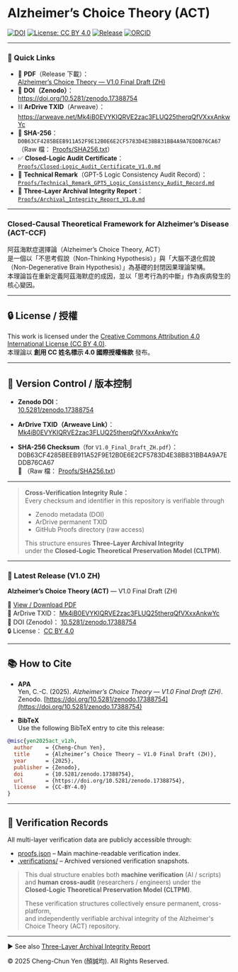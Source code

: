 # Alzheimer’s Choice Theory (ACT)

<!-- Badges -->
[![DOI](https://img.shields.io/badge/DOI-10.5281%2Fzenodo.17388754-blue)](https://doi.org/10.5281/zenodo.17388754)
[![License: CC BY 4.0](https://img.shields.io/badge/License-CC%20BY%204.0-lightgrey.svg)](https://creativecommons.org/licenses/by/4.0/)
[![Release](https://img.shields.io/github/v/release/Cheng-Chun-Yen/Alzheimers-Choice-Theory?include_prereleases&label=release)](https://github.com/Cheng-Chun-Yen/Alzheimers-Choice-Theory/releases)
[![ORCID](https://img.shields.io/badge/ORCID-0009--0005--9740--1701-brightgreen)](https://orcid.org/0009-0005-9740-1701)

---

### 🔗 Quick Links
- 📄 **PDF**（Release 下載）：  
  [Alzheimer’s Choice Theory — V1.0 Final Draft (ZH)](https://github.com/Cheng-Chun-Yen/Alzheimers-Choice-Theory/releases/latest)
- 🧠 **DOI（Zenodo）**：  
  <https://doi.org/10.5281/zenodo.17388754>
- ⛓️ **ArDrive TXID**（Arweave）：  
  <https://arweave.net/Mk4iB0EVYKIQRVE2zac3FLUQ25therqQfVXxxAnkwYc>
- 🧾 **SHA-256**：  
  `D0B63CF4285BEEB911A52F9E12B0E6E2CF5783D4E38B831BB4A9A7EDDB76CA67`  
  （Raw 檔： [Proofs/SHA256.txt](https://raw.githubusercontent.com/Cheng-Chun-Yen/Alzheimers-Choice-Theory/refs/heads/main/Proofs/SHA256.txt)）
- ✅ **Closed-Logic Audit Certificate**：  
  [`Proofs/Closed-Logic_Audit_Certificate_V1.0.md`](Proofs/Closed-Logic_Audit_Certificate_V1.0.md)
- 🧪 **Technical Remark**（GPT-5 Logic Consistency Audit Record）：  
  [`Proofs/Technical_Remark_GPT5_Logic_Consistency_Audit_Record.md`](Proofs/Technical_Remark_GPT5_Logic_Consistency_Audit_Record.md)
- 🧷 **Three-Layer Archival Integrity Report**：  
  [`Proofs/Archival_Integrity_Report_V1.0.md`](Proofs/Archival_Integrity_Report_V1.0.md)

---

### Closed-Causal Theoretical Framework for Alzheimer’s Disease (ACT-CCF)

阿茲海默症選擇論（Alzheimer’s Choice Theory, ACT）  
是一個以「不思考假說（Non-Thinking Hypothesis）」與「大腦不退化假說（Non-Degenerative Brain Hypothesis）」為基礎的封閉因果理論架構。  
本理論旨在重新定義阿茲海默症的成因，並以「思考行為的中斷」作為疾病發生的核心變因。

---

## 🔒 License / 授權
This work is licensed under the [Creative Commons Attribution 4.0 International License (CC BY 4.0)](https://creativecommons.org/licenses/by/4.0/).  
本理論以 **創用 CC 姓名標示 4.0 國際授權條款** 發布。

---

## 📑 Version Control / 版本控制

- **Zenodo DOI**：  
  [10.5281/zenodo.17388754](https://doi.org/10.5281/zenodo.17388754)

- **ArDrive TXID（Arweave Link）**：  
  [Mk4iB0EVYKIQRVE2zac3FLUQ25therqQfVXxxAnkwYc](https://arweave.net/Mk4iB0EVYKIQRVE2zac3FLUQ25therqQfVXxxAnkwYc)

- **SHA-256 Checksum**（for `V1.0_Final_Draft_ZH.pdf`）：<br>
D0B63CF4285BEEB911A52F9E12B0E6E2CF5783D4E38B831BB4A9A7EDDB76CA67<br>
📜 （Raw 檔： [Proofs/SHA256.txt](https://raw.githubusercontent.com/Cheng-Chun-Yen/Alzheimers-Choice-Theory/refs/heads/main/Proofs/SHA256.txt)）

---

> **Cross-Verification Integrity Rule：**  
> Every checksum and identifier in this repository is verifiable through  
> - Zenodo metadata (DOI)  
> - ArDrive permanent TXID  
> - GitHub Proofs directory (raw access)  
>  
> This structure ensures **Three-Layer Archival Integrity**  
> under the **Closed-Logic Theoretical Preservation Model (CLTPM)**.

---

### 📄 Latest Release (V1.0 ZH)
**Alzheimer’s Choice Theory (ACT)** — V1.0 Final Draft (ZH)

📘 [View / Download PDF](./V1.0_Final_Draft_ZH/Alzheimers-Choice-Theory-V1.0-Final-Draft-ZH.pdf)  
🔗 ArDrive TXID： [Mk4iB0EVYKIQRVE2zac3FLUQ25therqQfVXxxAnkwYc](https://arweave.net/Mk4iB0EVYKIQRVE2zac3FLUQ25therqQfVXxxAnkwYc)  
🧾 DOI (Zenodo)： [10.5281/zenodo.17388754](https://doi.org/10.5281/zenodo.17388754)  
🔒 License： [CC BY 4.0](https://creativecommons.org/licenses/by/4.0/)

---

## 📚 How to Cite

- **APA**  
  Yen, C.-C. (2025). *Alzheimer’s Choice Theory — V1.0 Final Draft (ZH)*. Zenodo. [https://doi.org/10.5281/zenodo.17388754](https://doi.org/10.5281/zenodo.17388754)

- **BibTeX**  
  Use the following BibTeX entry to cite this release:

```bibtex
@misc{yen2025act_v1zh,
  author    = {Cheng-Chun Yen},
  title     = {Alzheimer’s Choice Theory — V1.0 Final Draft (ZH)},
  year      = {2025},
  publisher = {Zenodo},
  doi       = {10.5281/zenodo.17388754},
  url       = {https://doi.org/10.5281/zenodo.17388754},
  license   = {CC-BY-4.0}
}
```

---

## 🧾 Verification Records

All multi-layer verification data are publicly accessible through:  

- [proofs.json](./proofs.json) – Main machine-readable verification index.  
- [.verifications/](./.verifications/) – Archived versioned verification snapshots.  

> This dual structure enables both **machine verification** (AI / scripts)  
> and **human cross-audit** (researchers / engineers) under the  
> **Closed-Logic Theoretical Preservation Model (CLTPM)**.  
>  
> These verification structures collectively ensure permanent, cross-platform,  
> and independently verifiable archival integrity of the Alzheimer's Choice Theory (ACT) repository.

---

▶ See also [Three-Layer Archival Integrity Report](Proofs/Archival_Integrity_Report_V1.0.md)

© 2025 Cheng-Chun Yen (顏誠均). All Rights Reserved.

